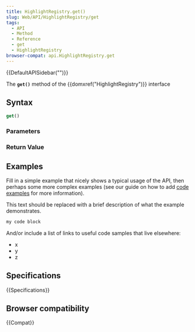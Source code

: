 ```yaml
---
title: HighlightRegistry.get()
slug: Web/API/HighlightRegistry/get
tags:
  - API
  - Method
  - Reference
  - get
  - HighlightRegistry
browser-compat: api.HighlightRegistry.get
---
```

{{DefaultAPISidebar("")}}

The **`get()`** method of the {{domxref("HighlightRegistry")}} interface 

## Syntax

```js
get()
```

### Parameters



### Return Value



## Examples

Fill in a simple example that nicely shows a typical usage of the API, then perhaps some more complex examples (see our guide on how to add [code examples](/en-US/docs/MDN/Contribute/Structures/Code_examples) for more information).

This text should be replaced with a brief description of what the example demonstrates.

```js
my code block
```

And/or include a list of links to useful code samples that live elsewhere:

*   x
*   y
*   z

## Specifications

{{Specifications}}

## Browser compatibility

{{Compat}}

